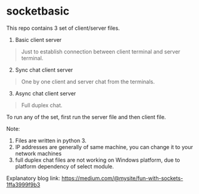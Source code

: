 # socketbasic

This repo contains 3 set of client/server files.
1. Basic client server
> Just to establish connection between client terminal and server terminal.
2. Sync chat client server
> One by one client and server chat from the terminals.
3. Async chat client server
> Full duplex chat.

To run any of the set, first run the server file and then client file.

Note: 
1. Files are written in python 3.
2. IP addresses are generally of same machine, you can change it to your network machines
3. full duplex chat files are not working on Windows platform, due to platform dependency of select module.

Explanatory blog link: https://medium.com/@mysite/fun-with-sockets-1ffa3999f9b3
